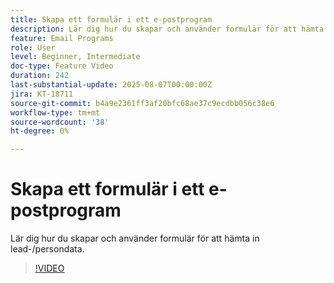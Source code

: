 ```yaml
---
title: Skapa ett formulär i ett e-postprogram
description: Lär dig hur du skapar och använder formulär för att hämta in lead-/persondata.
feature: Email Programs
role: User
level: Beginner, Intermediate
doc-type: Feature Video
duration: 242
last-substantial-update: 2025-08-07T00:00:00Z
jira: KT-18711
source-git-commit: b4a9e2361ff3af20bfc68ae37c9ecdbb056c38e6
workflow-type: tm+mt
source-wordcount: '38'
ht-degree: 0%

---
```



# Skapa ett formulär i ett e-postprogram

Lär dig hur du skapar och använder formulär för att hämta in lead-/persondata.

>[!VIDEO](https://video.tv.adobe.com/v/3470632/?learn=on&enablevpops)
